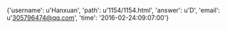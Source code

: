 {'username': u'Hanxuan', 'path': u'1154/1154.html', 'answer': u'D', 'email': u'305796474@qq.com', 'time': '2016-02-24:09:07:00'}